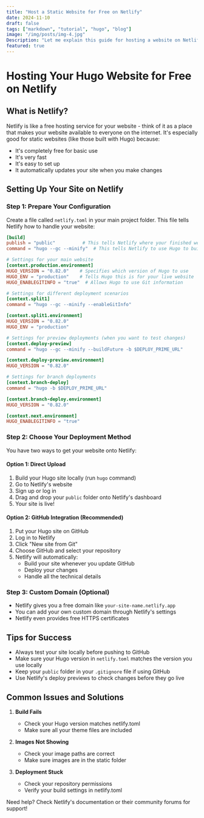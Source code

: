 ```yaml
---
title: "Host a Static Website for Free on Netlify"
date: 2024-11-10
draft: false
tags: ["markdown", "tutorial", "hugo", "blog"]
image: "/img/posts/img-4.jpg"
Description: "Let me explain this guide for hosting a website on Netlify in simpler terms:"
featured: true
---
```

# Hosting Your Hugo Website for Free on Netlify

## What is Netlify?
Netlify is like a free hosting service for your website - think of it as a place that makes your website available to everyone on the internet. It's especially good for static websites (like those built with Hugo) because:
- It's completely free for basic use
- It's very fast
- It's easy to set up
- It automatically updates your site when you make changes

## Setting Up Your Site on Netlify

### Step 1: Prepare Your Configuration
Create a file called `netlify.toml` in your main project folder. This file tells Netlify how to handle your website:

```toml
[build]
publish = "public"          # This tells Netlify where your finished website files are
command = "hugo --gc --minify"  # This tells Netlify to use Hugo to build your site

# Settings for your main website
[context.production.environment]
HUGO_VERSION = "0.82.0"    # Specifies which version of Hugo to use
HUGO_ENV = "production"    # Tells Hugo this is for your live website
HUGO_ENABLEGITINFO = "true"  # Allows Hugo to use Git information

# Settings for different deployment scenarios
[context.split1]
command = "hugo --gc --minify --enableGitInfo"

[context.split1.environment]
HUGO_VERSION = "0.82.0"
HUGO_ENV = "production"

# Settings for preview deployments (when you want to test changes)
[context.deploy-preview]
command = "hugo --gc --minify --buildFuture -b $DEPLOY_PRIME_URL"

[context.deploy-preview.environment]
HUGO_VERSION = "0.82.0"

# Settings for branch deployments
[context.branch-deploy]
command = "hugo -b $DEPLOY_PRIME_URL"

[context.branch-deploy.environment]
HUGO_VERSION = "0.82.0"

[context.next.environment]
HUGO_ENABLEGITINFO = "true"
```

### Step 2: Choose Your Deployment Method

You have two ways to get your website onto Netlify:

#### Option 1: Direct Upload
1. Build your Hugo site locally (run `hugo` command)
2. Go to Netlify's website
3. Sign up or log in
4. Drag and drop your `public` folder onto Netlify's dashboard
5. Your site is live!

#### Option 2: GitHub Integration (Recommended)
1. Put your Hugo site on GitHub
2. Log in to Netlify
3. Click "New site from Git"
4. Choose GitHub and select your repository
5. Netlify will automatically:
   - Build your site whenever you update GitHub
   - Deploy your changes
   - Handle all the technical details

### Step 3: Custom Domain (Optional)
- Netlify gives you a free domain like `your-site-name.netlify.app`
- You can add your own custom domain through Netlify's settings
- Netlify even provides free HTTPS certificates

## Tips for Success
- Always test your site locally before pushing to GitHub
- Make sure your Hugo version in `netlify.toml` matches the version you use locally
- Keep your `public` folder in your `.gitignore` file if using GitHub
- Use Netlify's deploy previews to check changes before they go live

## Common Issues and Solutions
1. **Build Fails**
   - Check your Hugo version matches netlify.toml
   - Make sure all your theme files are included
   
2. **Images Not Showing**
   - Check your image paths are correct
   - Make sure images are in the static folder

3. **Deployment Stuck**
   - Check your repository permissions
   - Verify your build settings in netlify.toml

Need help? Check Netlify's documentation or their community forums for support!